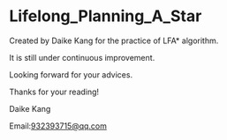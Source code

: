 # Lifelong_Planning_A_Star

Created by Daike Kang for the practice of LFA* algorithm.

It is still under continuous improvement.

Looking forward for your advices.

Thanks for your reading!

Daike Kang

Email:932393715@qq.com
